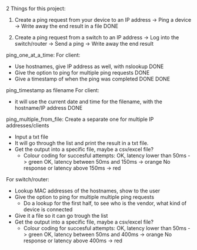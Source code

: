 2 Things for this project:

1. Create a ping request from your device to an IP address
-> Ping a device
-> Write away the end result in a file 
DONE


2. Create a ping request from a switch to an IP address
-> Log into the switch/router
-> Send a ping
-> Write away the end result



ping_one_at_a_time:
For client:
- Use hostnames, give IP address as well, with nslookup DONE
- Give the option to ping for multiple ping requests DONE
- Give a timestamp of when the ping was completed DONE
DONE

ping_timestamp as filename
For client:
- it will use the current date and time for the filename, with the hostname/IP address
DONE

ping_multiple_from_file:
Create a separate one for multiple IP addresses/clients
- Input a txt file
- It will go through the list and print the result in a txt file.
- Get the output into a specific file, maybe a csv/excel file?
    - Colour coding for succesful attempts:
        OK, latency lower than 50ms -> green
        OK, latency between 50ms and 150ms -> orange
        No response or latency above 150ms -> red

For switch/router:
- Lookup MAC addresses of the hostnames, show to the user
- Give the option to ping for multiple multiple ping requests
    - Do a lookup for the first half, to see who is the vendor, what kind of device is connected
- Give it a file so it can go trough the list
- Get the output into a specific file, maybe a csv/excel file?
    - Colour coding for succesful attempts:
        OK, latency lower than 50ms -> green
        OK, latency between 50ms and 400ms -> orange
        No response or latency above 400ms -> red